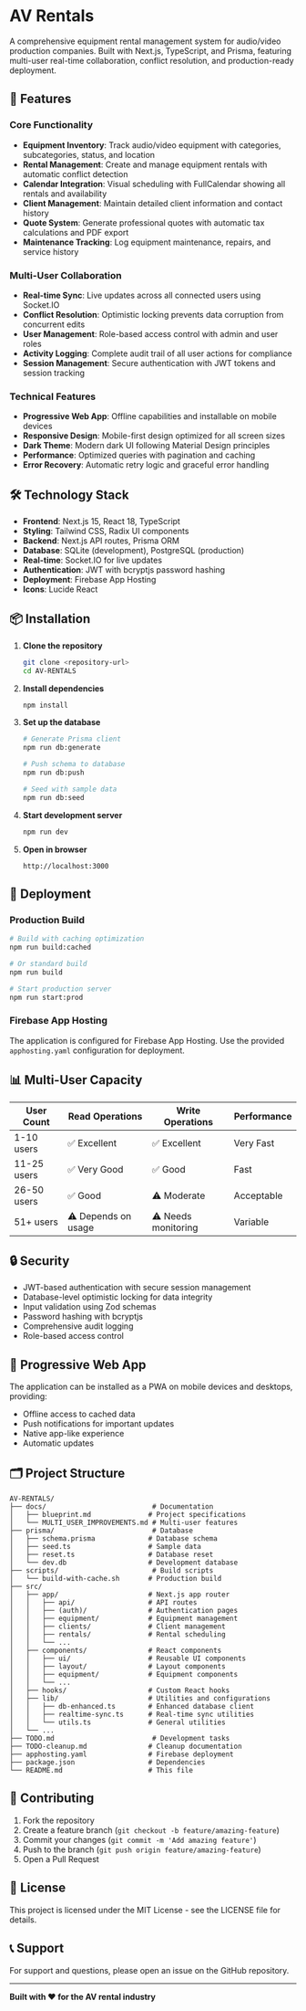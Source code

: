 # AV Rentals

A comprehensive equipment rental management system for audio/video production companies. Built with Next.js, TypeScript, and Prisma, featuring multi-user real-time collaboration, conflict resolution, and production-ready deployment.

## 🚀 Features

### Core Functionality
- **Equipment Inventory**: Track audio/video equipment with categories, subcategories, status, and location
- **Rental Management**: Create and manage equipment rentals with automatic conflict detection
- **Calendar Integration**: Visual scheduling with FullCalendar showing all rentals and availability
- **Client Management**: Maintain detailed client information and contact history
- **Quote System**: Generate professional quotes with automatic tax calculations and PDF export
- **Maintenance Tracking**: Log equipment maintenance, repairs, and service history

### Multi-User Collaboration
- **Real-time Sync**: Live updates across all connected users using Socket.IO
- **Conflict Resolution**: Optimistic locking prevents data corruption from concurrent edits
- **User Management**: Role-based access control with admin and user roles
- **Activity Logging**: Complete audit trail of all user actions for compliance
- **Session Management**: Secure authentication with JWT tokens and session tracking

### Technical Features
- **Progressive Web App**: Offline capabilities and installable on mobile devices
- **Responsive Design**: Mobile-first design optimized for all screen sizes
- **Dark Theme**: Modern dark UI following Material Design principles
- **Performance**: Optimized queries with pagination and caching
- **Error Recovery**: Automatic retry logic and graceful error handling

## 🛠️ Technology Stack

- **Frontend**: Next.js 15, React 18, TypeScript
- **Styling**: Tailwind CSS, Radix UI components
- **Backend**: Next.js API routes, Prisma ORM
- **Database**: SQLite (development), PostgreSQL (production)
- **Real-time**: Socket.IO for live updates
- **Authentication**: JWT with bcryptjs password hashing
- **Deployment**: Firebase App Hosting
- **Icons**: Lucide React

## 📦 Installation

1. **Clone the repository**
   ```bash
   git clone <repository-url>
   cd AV-RENTALS
   ```

2. **Install dependencies**
   ```bash
   npm install
   ```

3. **Set up the database**
   ```bash
   # Generate Prisma client
   npm run db:generate

   # Push schema to database
   npm run db:push

   # Seed with sample data
   npm run db:seed
   ```

4. **Start development server**
   ```bash
   npm run dev
   ```

5. **Open in browser**
   ```
   http://localhost:3000
   ```

## 🚀 Deployment

### Production Build
```bash
# Build with caching optimization
npm run build:cached

# Or standard build
npm run build

# Start production server
npm run start:prod
```

### Firebase App Hosting
The application is configured for Firebase App Hosting. Use the provided `apphosting.yaml` configuration for deployment.

## 📊 Multi-User Capacity

| User Count | Read Operations | Write Operations | Performance |
|------------|----------------|------------------|-------------|
| 1-10 users | ✅ Excellent | ✅ Excellent | Very Fast |
| 11-25 users | ✅ Very Good | ✅ Good | Fast |
| 26-50 users | ✅ Good | ⚠️ Moderate | Acceptable |
| 51+ users | ⚠️ Depends on usage | ⚠️ Needs monitoring | Variable |

## 🔒 Security

- JWT-based authentication with secure session management
- Database-level optimistic locking for data integrity
- Input validation using Zod schemas
- Password hashing with bcryptjs
- Comprehensive audit logging
- Role-based access control

## 📱 Progressive Web App

The application can be installed as a PWA on mobile devices and desktops, providing:
- Offline access to cached data
- Push notifications for important updates
- Native app-like experience
- Automatic updates

## 🗂️ Project Structure

```
AV-RENTALS/
├── docs/                          # Documentation
│   ├── blueprint.md              # Project specifications
│   └── MULTI_USER_IMPROVEMENTS.md # Multi-user features
├── prisma/                        # Database
│   ├── schema.prisma             # Database schema
│   ├── seed.ts                   # Sample data
│   ├── reset.ts                  # Database reset
│   └── dev.db                    # Development database
├── scripts/                       # Build scripts
│   └── build-with-cache.sh       # Production build
├── src/
│   ├── app/                      # Next.js app router
│   │   ├── api/                  # API routes
│   │   ├── (auth)/               # Authentication pages
│   │   ├── equipment/            # Equipment management
│   │   ├── clients/              # Client management
│   │   ├── rentals/              # Rental scheduling
│   │   └── ...
│   ├── components/               # React components
│   │   ├── ui/                   # Reusable UI components
│   │   ├── layout/               # Layout components
│   │   ├── equipment/            # Equipment components
│   │   └── ...
│   ├── hooks/                    # Custom React hooks
│   ├── lib/                      # Utilities and configurations
│   │   ├── db-enhanced.ts        # Enhanced database client
│   │   ├── realtime-sync.ts      # Real-time sync utilities
│   │   └── utils.ts              # General utilities
│   └── ...
├── TODO.md                        # Development tasks
├── TODO-cleanup.md               # Cleanup documentation
├── apphosting.yaml               # Firebase deployment
├── package.json                  # Dependencies
└── README.md                     # This file
```

## 🤝 Contributing

1. Fork the repository
2. Create a feature branch (`git checkout -b feature/amazing-feature`)
3. Commit your changes (`git commit -m 'Add amazing feature'`)
4. Push to the branch (`git push origin feature/amazing-feature`)
5. Open a Pull Request

## 📝 License

This project is licensed under the MIT License - see the LICENSE file for details.

## 📞 Support

For support and questions, please open an issue on the GitHub repository.

---

**Built with ❤️ for the AV rental industry**
